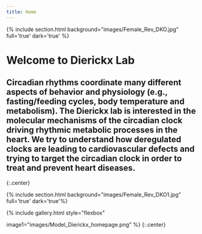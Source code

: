 ```yaml
---
title: Home
---
```

{% include section.html background="images/Female_Rev_DKO.jpg" full='true' dark='true' %}

# Welcome to Dierickx Lab

## Circadian rhythms coordinate many different aspects of behavior and physiology (e.g., fasting/feeding cycles, body temperature and metabolism). The Dierickx lab is interested in the molecular mechanisms of the circadian clock driving rhythmic metabolic processes in the heart. We try to understand how deregulated clocks are leading to cardiovascular defects and trying to target the circadian clock in order to treat and prevent heart diseases.


{:.center}

{% include section.html background="images/Female_Rev_DKO1.jpg" full='true' dark='true'%}

{% include gallery.html style="flexbox"

image1="images/Model_Dierickx_homepage.png"
%}
{:.center}

<style>
  div{
 background-image=url("images/Female_Rev_DK.jpg");
 filter=opacity(50%);
 }
<\style>

